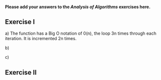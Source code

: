 #### Please add your answers to the ***Analysis of  Algorithms*** exercises here.

## Exercise I

a) The function has a Big O notation of 0(n), the loop 3n times through each iteration. It is incremented 2n times.


b)


c)

## Exercise II


